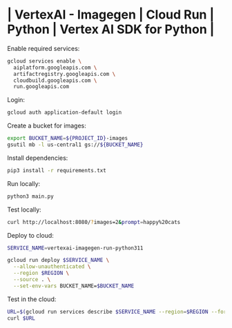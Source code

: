 # | VertexAI - Imagegen | Cloud Run | Python | Vertex AI SDK for Python |

Enable required services:

```sh
gcloud services enable \
  aiplatform.googleapis.com \
  artifactregistry.googleapis.com \
  cloudbuild.googleapis.com \
  run.googleapis.com
```

Login:

```sh
gcloud auth application-default login
```

Create a bucket for images:

```sh
export BUCKET_NAME=${PROJECT_ID}-images
gsutil mb -l us-central1 gs://${BUCKET_NAME}
```

Install dependencies:

```bash
pip3 install -r requirements.txt
```

Run locally:

```bash
python3 main.py
```

Test locally:

```bash
curl http://localhost:8080/?images=2&prompt=happy%20cats
```

Deploy to cloud:

```sh
SERVICE_NAME=vertexai-imagegen-run-python311

gcloud run deploy $SERVICE_NAME \
  --allow-unauthenticated \
  --region $REGION \
  --source . \
  --set-env-vars BUCKET_NAME=$BUCKET_NAME
```

Test in the cloud:

```sh
URL=$(gcloud run services describe $SERVICE_NAME --region=$REGION --format 'value(status.url)')
curl $URL
```
